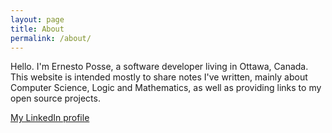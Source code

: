 ```yaml
---
layout: page
title: About
permalink: /about/
---
```


Hello. I'm Ernesto Posse, a software developer living in Ottawa, Canada. This website is intended mostly to share notes I've written, mainly about Computer Science, Logic and Mathematics, as well as providing links to my open source projects.

[My LinkedIn profile](https://www.linkedin.com/in/ernestoposse/)
